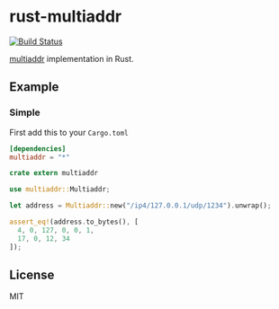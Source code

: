 # rust-multiaddr

[![Build Status](https://img.shields.io/travis/Dignifiedquire/rust-multiaddr/master.svg?style=flat-square)](https://travis-ci.org/Dignifiedquire/rust-multiaddr)

[multiaddr](https://github.com/jbenet/multiaddr) implementation in Rust.


## Example

### Simple

First add this to your `Cargo.toml`

```toml
[dependencies]
multiaddr = "*"
```

```rust
crate extern multiaddr

use multiaddr::Multiaddr;

let address = Multiaddr::new("/ip4/127.0.0.1/udp/1234").unwrap();

assert_eq!(address.to_bytes(), [
  4, 0, 127, 0, 0, 1,
  17, 0, 12, 34
]);
```



## License

MIT

